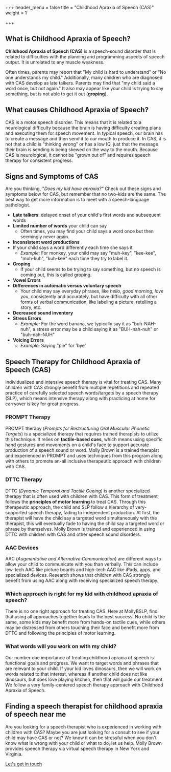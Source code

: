 +++
header_menu = false
title = "Childhood Apraxia of Speech (CAS)"
weight = 1

+++
## What is Childhood Apraxia of Speech?

**Childhood Apraxia of Speech (CAS)** is a speech-sound disorder that is related to difficulties with the planning and programming aspects of speech output. It is unrelated to any muscle weakness.

Often times, parents may report that "My child is hard to understand" or "No one understands my child." Additionally, many children who are diagnosed with CAS develop as late talkers. Parents may find that "my child said a word once, but not again." It also may appear like your child is trying to say something, but is not able to get it out (**groping**).

## What causes Childhood Apraxia of Speech?

CAS  is a motor speech disorder. This means that it is related to a neurological difficulty because the brain is having difficulty creating plans and executing them for speech movement. In typical speech, our brain has to create a message and then send it to our mouth to produce it. In CAS, it is not that a child is "thinking wrong" or has a low IQ, just that the message their brain is sending is being skewed on the way to the mouth. Because CAS is neurological, it cannot be "grown out of" and requires speech therapy for consistent progress.

## Signs and Symptoms of CAS

Are you thinking, "_Does my kid have apraxia?"_ Check out these signs and symptoms below for CAS, but remember that no two-kids are the same. The best way to get more information is to meet with a speech-language pathologist.

* **Late talkers**: delayed onset of your child's first words and subsequent words
* **Limited number of words** your child can say
  * Often times, you may find your child says a word once but then seemingly never again.
* **Inconsistent word productions**
* If your child says a word differently each time she says it
  * _Example:_ For monkey, your child may say "muh-key", "kee-kee", "muh-kuh", "kuh-kee" each time they try to label it.
* **Groping**
  * If your child seems to be trying to say something, but no speech is coming out, this is called groping.
* **Vowel Errors**
* **Differences in automatic versus voluntary speech**
  * Your child may say everyday phrases, like _hello_, _good morning, love you_, consistently and accurately, but have difficulty with all other forms of verbal communication, like labeling a picture, retelling a story, etc.
* **Decreased sound inventory**
* **Stress Errors**
  * _Example:_ For the word banana, we typically say it as "buh-NAH-nuh", a stress error may be a child saying it as "BUH-nah-nuh" or "buh-nah-NUH"
* **Voicing Errors**
  * _Example:_ Saying "pie" for 'bye'

## Speech Therapy for Childhood Apraxia of Speech (CAS)

Individualized and intensive speech therapy is vital for treating CAS. Many children with CAS strongly benefit from multiple repetitions and repeated practice of carefully selected speech words/targets by a speech therapy (SLP), which means intensive therapy along with practicing at home for carryover is key for great progress.

### PROMPT Therapy

PROMPT therapy (_Prompts for Restructuring Oral Muscular Phonetic Targets_) is a specialized therapy that requires trained therapists to utilize this technique. It relies on **tactile-based cues**, which means using specific hand gestures and movements on a child's face to support accurate production of a speech sound or word. Molly Brown is a trained therapist and experienced in PROMPT and uses techniques from this program along with others to promote an-all inclusive therapeutic approach with children with CAS.

### DTTC Therapy

DTTC (_Dynamic Temporal and Tactile Cueing_) is another specialized therapy that is often used with children with CAS. This form of treatment follows the **principles of motor learning** to treat CAS. Through this therapeutic approach, the child and SLP follow a hierarchy of very-supported speech therapy, fading to independent production. At first, the therapist will have the child say a targeted word simultaneously with the therapist, this will eventually fade to having the child say a targeted word or phrase by themselves. Molly Brown is trained and experienced in using DTTC with children with CAS and other speech sound disorders.

### AAC Devices

AAC (_Augmentative and Alternative Communication_) are different ways to allow your child to communicate with you than verbally. This can include low-tech AAC like picture boards and high-tech AAC like iPads, apps, and specialized devices. Research shows that children with CAS strongly benefit from using AAC along with receiving specialized speech therapy.

### Which approach is right for my kid with childhood apraxia of speech?

There is no one right approach for treating CAS. Here at MollyBSLP, find that using all approaches together leads to the best success. No child is the same, some kids may benefit more from hands-on tactile cues, while others may be distressed from others touching their face and benefit more from DTTC and following the principles of motor learning.

### What words will you work on with my child?

Our number one importance of treating childhood apraxia of speech is functional goals and progress. We want to target words and phrases that are relevant to your child. If your kid loves dinosaurs, then we will work on words related to that interest, whereas if another child does not like dinosaurs, but does love playing kitchen, then that will guide our treatment. We follow a very family-centered speech therapy approach with Childhood Apraxia of Speech.

## Finding a speech therapist for childhood apraxia of speech near me

Are you looking for a speech therapist who is experienced in working with children with CAS? Maybe you are just looking for a consult to see if your child may have CAS or not? We know it can be stressful when you don't know what is wrong with your child or what to do, let us help.  Molly Brown provides speech therapy via virtual speech therapy in New York and Virginia.

[Let's get in touch](/#let-s-get-in-touch)